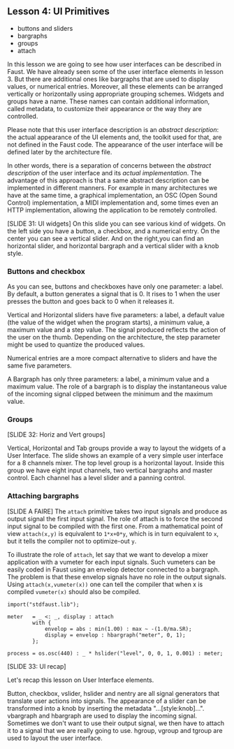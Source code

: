 ## Lesson 4: UI Primitives
- buttons and sliders
- bargraphs
- groups
- attach

In this lesson we are going to see how user interfaces can be described in Faust. We have already seen some of the user interface elements in lesson 3. But there are additional ones like bargraphs that are used to display values, or numerical entries. Moreover, all these elements can be arranged vertically or horizontally using appropriate grouping schemes. Widgets and groups have a name. These names can contain additional information, called metadata, to customize their appearance or the way they are controlled.

Please note that this user interface description is an _abstract description_: the actual appearance of the UI elements and,
the toolkit used for that, are not defined in the Faust code. The appearance of the user interface will be defined later by
the architecture file.

In other words, there is a separation of concerns between the _abstract description_ of the user interface and its _actual
implementation_. The advantage of this approach is that a same abstract description can be implemented in different manners.
For example in many architectures we have at the same time, a graphical implementation, an OSC (Open Sound Control)
implementation, a MIDI implementation and, some times even an HTTP implementation, allowing the application to be remotely controlled.


[SLIDE 31: UI widgets]
On this slide you can see various kind of widgets. On the left side you have a button, a checkbox, and a numerical entry. On the center you can see a vertical slider. And on the right,you can find an horizontal slider, and horizontal bargraph and a vertical slider with a knob style.

### Buttons and checkbox
As you can see, buttons and checkboxes have only one parameter: a label. By default, a button generates a signal that is 0. It rises to 1 when the user presses the button and goes back to 0 when it releases it.

Vertical and Horizontal sliders have five parameters: a label, a default value (the value of the widget when the program starts), a minimum value, a maximum value and a step value. The signal produced reflects the action of the user on the thumb. Depending on the architecture, the step parameter might be used to quantize the produced values.

Numerical entries are a more compact alternative to sliders and have the same five parameters.

A Bargraph has only three parameters: a label, a minimum value and a maximum value. The role of a bargraph is to display the instantaneous value of the incoming signal clipped between the minimum and the maximum value.

### Groups
[SLIDE 32: Horiz and Vert groups]

Vertical, Horizontal and Tab groups provide a way to layout the widgets of a User Interface. The slide shows an example of a very simple user interface for a 8 channels mixer. The top level group is a horizontal layout. Inside this group we have eight input channels, two vertical bargraphs and master control. Each channel has a level slider and a panning control.

### Attaching bargraphs
[SLIDE A FAIRE]
The `attach` primitive takes two input signals and produce as output signal the first input signal. The role of attach is to force the second input signal to be compiled with the first one. From a mathematical point of view `attach(x,y)` is equivalent to `1*x+0*y`, which is in turn equivalent to `x`, but it tells the compiler not to optimize-out `y`.

To illustrate the role of `attach`, let say that we want to develop a mixer application with a vumeter for each input signals. Such vumeters can be easily coded in Faust using an envelop detector connected to a bargraph. The problem is that these envelop signals have no role in the output signals. Using `attach(x,vumeter(x))` one can tell the compiler that when x is compiled `vumeter(x)` should also be compiled.

    import("stdfaust.lib");

    meter   = _ <: _, display : attach
  			with {
  				envelop = abs : min(1.00) : max ~ -(1.0/ma.SR);
  				display = envelop : hbargraph("meter", 0, 1);
			};

    process = os.osc(440) : _ * hslider("level", 0, 0, 1, 0.001) : meter;


[SLIDE 33: UI recap]

Let's recap this lesson on User Interface elements.

Button, checkbox, vslider, hslider and nentry are all signal generators that translate user actions into signals. The appearance of a slider can be transformed into a knob by inserting the metadata "...[style:knob]...".
vbargraph and hbargraph are used to display the incoming signal.
Sometimes we don't want to use their output signal, we then have to attach it to a signal that we are really going to use.
hgroup, vgroup and tgroup are used to layout the user interface.



